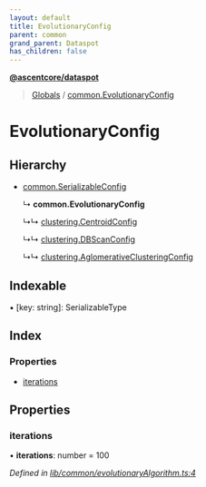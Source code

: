 ```yaml
---
layout: default
title: EvolutionaryConfig
parent: common
grand_parent: Dataspot
has_children: false
---
```


**[@ascentcore/dataspot](../README.md)**

> [Globals](../globals.md) / [common.EvolutionaryConfig](common_evolutionaryconfig)

# EvolutionaryConfig

## Hierarchy

* [common.SerializableConfig](common_serializableconfig)

  ↳ **common.EvolutionaryConfig**

  ↳↳ [clustering.CentroidConfig](clustering_centroidconfig)

  ↳↳ [clustering.DBScanConfig](clustering_dbscanconfig)

  ↳↳ [clustering.AglomerativeClusteringConfig](clustering_aglomerativeclusteringconfig)

## Indexable

▪ [key: string]: SerializableType

## Index

### Properties

* [iterations](common_evolutionaryconfig#iterations)

## Properties

### iterations

•  **iterations**: number = 100

*Defined in [lib/common/evolutionaryAlgorithm.ts:4](https://github.com/ascentcore/dataspot/blob/0dd3d5b/lib/common/evolutionaryAlgorithm.ts#L4)*
